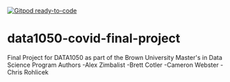 [![Gitpod ready-to-code](https://img.shields.io/badge/Gitpod-ready--to--code-blue?logo=gitpod)](https://gitpod.io/#https://github.com/b-cotler/data1050-covid-final-project)

# data1050-covid-final-project

Final Project for DATA1050 as part of the Brown University Master's in Data Science Program
Authors
-Alex Zimbalist
-Brett Cotler
-Cameron Webster
-Chris Rohlicek

